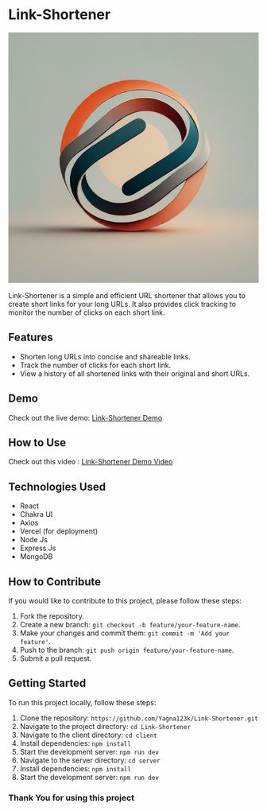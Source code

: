 # Link-Shortener

![Link-Shortener Logo](./client/public/Link-Shortener%20logo.jpg)

Link-Shortener is a simple and efficient URL shortener that allows you to create short links for your long URLs. It also provides click tracking to monitor the number of clicks on each short link.

## Features

- Shorten long URLs into concise and shareable links.
- Track the number of clicks for each short link.
- View a history of all shortened links with their original and short URLs.

## Demo

Check out the live demo: [Link-Shortener Demo](https://genshortlink.vercel.app)

## How to Use

Check out this video : [Link-Shortener Demo Video](https://www.linkedin.com/posts/yagna-kusumanchi-799732237_techproject-linkshortener-genshortlink-activity-7169677336563449856-azWH?utm_source=share&utm_medium=member_desktop)

## Technologies Used

- React
- Chakra UI
- Axios
- Vercel (for deployment)
- Node Js
- Express Js
- MongoDB
  
## How to Contribute

If you would like to contribute to this project, please follow these steps:

1. Fork the repository.
2. Create a new branch: `git checkout -b feature/your-feature-name`.
3. Make your changes and commit them: `git commit -m 'Add your feature'`.
4. Push to the branch: `git push origin feature/your-feature-name`.
5. Submit a pull request.

## Getting Started

To run this project locally, follow these steps:

1. Clone the repository: `https://github.com/Yagna123k/Link-Shortener.git`
2. Navigate to the project directory: `cd Link-Shortener`
3. Navigate to the client directory: `cd client`
4. Install dependencies: `npm install`
5. Start the development server: `npm run dev`
6. Navigate to the server directory: `cd server`
7. Install dependencies: `npm install`
8. Start the development server: `npm run dev`
 
### Thank You for using this project